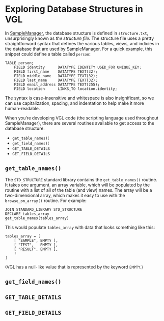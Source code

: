# Exploring Database Structures in VGL

In [SampleManager](http://www.thermo.com/samplemanager), the database structure is defined in `structure.txt`, unsurprisingly known as _the structure file_.  The structure file uses a pretty straightforward syntax that defines the various tables, views, and indicies in the database that are used by SampleManager.  For a quick example, this snippet could define a table called `person`:

    TABLE person;
        FIELD identity      DATATYPE IDENTITY USED_FOR UNIQUE_KEY;
        FIELD first_name    DATATYPE TEXT(32);
        FIELD middle_name   DATATYPE TEXT(32);
        FIELD last_name     DATATYPE TEXT(32);
        FIELD email_address DATATYPE TEXT(255);
        FIELD location      LINKS_TO location.identity;

The syntax is case-insensitive and whitespace is also insignificant, so we can use capitalization, spacing, and indentation to help make it more human-readable.

When you're developing VGL code (the scripting language used throughout SampleManager), there are several routines available to get access to the database structure:

 * `get_table_names()`
 * `get_field_names()`
 * `GET_TABLE_DETAILS`
 * `GET_FIELD_DETAILS`

## `get_table_names()`

The `STD_STRUCTURE` standard library contains the `get_table_names()` routine.  It takes one argument, an array variable, which will be populated by the routine with a list of all of the table (and view) names.  The array will be a two-dimensional array, which makes it easy to use with the `browse_on_array()` routine.  For example:

    JOIN STANDARD_LIBRARY STD_STRUCTURE
    DECLARE tables_array
    get_table_names(tables_array)
    
This would populate `tables_array` with data that looks something like this:

    tables_array = [
        [ "SAMPLE", EMPTY ],
        [ "TEST",   EMPTY ],
        [ "RESULT", EMPTY ],
        ⋮
    ]

(VGL has a null-like value that is represented by the keyword `EMPTY`.)

## `get_field_names()`

## `GET_TABLE_DETAILS`

## `GET_FIELD_DETAILS`
